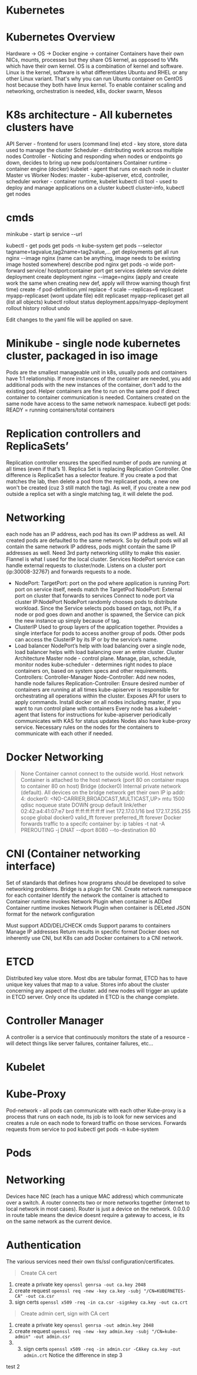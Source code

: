 # Kubernetes

# Kubernetes Overview

Hardware -> OS -> Docker engine -> container
Containers have their own NICs, mounts, processes but they share OS kernel, as opposed to VMs which have their own kernel. OS is a combination of kernel and software. Linux is the kernel, software is what differentiates Ubuntu and RHEL or any other Linux variant. That's why you can run Ubuntu container on CentOS host because they both have linux kernel.
To enable container scaling and networking, orchestration is needed, k8s, docker swarm, Mesos

# K8s architecture - All kubernetes clusters have

API Server - frontend for users (command line)
etcd - key store, store data used to manage the cluster
Scheduler - distributing work across multiple nodes
Controller - Noticing and responding when nodes or endpoints go down, decides to bring up new pods/containers
Container runtime - container engine (docker)
kubelet - agent that runs on each node in cluster
Master vs Worker Nodes:
master - kube-apiserver, etcd, controller, scheduler
worker - container runtime, kubelet
kubectl cli tool - used to deploy and manage applications on a cluster
kubectl cluster-info, kubectl get nodes

# cmds

minikube -
 start
 ip
 service <name> --url

kubectl -
 get pods
 get pods -n kube-system
 get pods --selector tagname=tagvalue,tag2name=tag2value,...
 get deployments
 get all
run nginx --image nginx (name can be anything, image needs to be existing image
hosted somewhere)
describe pod nginx
get pods -o wide
 port-forward service/<sn> hostport:container port
 get services <sn>
 delete service <sn>
 delete deployment <deployment name>
 create deployment nginx --image=nginx
 (apply and create work the same when creating new def, apply will throw warning though
 first time)
 create -f pod-definition.yml
 replace -f <file>
 scale --replicas=6 replicaset myapp-replicaset (wont update file)
 edit replicaset myapp-replicaset
 get all (list all objects)
 kubectl rollout status deployment.apps/myapp-deployment
 rollout history
 rollout undo

Edit changes to the yaml file will be applied on save.

# Minikube - single node kubernetes cluster, packaged in iso image

Pods are the smallest manageable unit in k8s, usually pods and containers have 1:1 relationship. If more instances of the container are needed, you add additional pods with the new instances of the container, don't add to the existing pod. Helper containers are fine to run on the same pod if direct container to container communication is needed. Containers created on the same node have access to the same network namespace.
kubectl get pods: READY = running containers/total containers

# Replication controllers and ReplicaSets’

Replication controller ensures the specified number of pods are running at all times (even if that’s 1). Replica Set is replacing Replication Controller. One difference is ReplicaSet has a selector feature. If you create a pod that matches the lab, then delete a pod from the replicaset pods, a new one won't be created (cuz 3 still match the tag). As well, if you create a new pod outside a replica set with a single matching tag, it will delete the pod.

# Networking

each node has an IP address, each pod has its own IP address as well. All created pods are defaulted to the same network. So by default pods will all contain the same network IP address, pods might contain the same IP addresses as well. Need 3rd party networking utility to make this easier. Flannel is what I used for the local cluster.
Services
NodePort service can handle external requests to cluster/node. Listens on a cluster port (ip:30008-32767) and forwards requests to a node.

- NodePort:
 TargetPort: port on the pod where application is running
 Port: port on service itself, needs match the TargetPod
 NodePort: External port on cluster that forwards to services
Connect to node port via cluster IP:NodePort
NodePort randomly chooses pods to distribute workload. Since the Service selects pods based on tags, not IPs, if a node or pod goes down and another is spawned, the Service can pick the new instance up simply because of tag.
- ClusterIP
Used to group layers of the application together. Provides a single interface for pods to access another group of pods. Other pods can access the ClusterIP by its IP or by the service’s name.
- Load balancer
NodePort’s help with load balancing over a single node, load balancer helps with load balancing over an entire cluster.
Cluster Architecture
Master node - control plane. Manage, plan, schedule, monitor nodes
kube-scheduler - determines right nodes to place containers on, based on system specs and other requirements.
Controllers:
 Controller-Manager
 Node-Controller: Add new nodes, handle node failures
Replication-Controller: Ensure desired number of containers are running at all
times
kube-apiserver is responsible for orchestrating all operations within the cluster. Exposes API for users to apply commands.
Install docker on all nodes including master, if you want to run control plane with containers
Every node has a kubelet - agent that listens for instructions for kube-apiserver
periodically communicates with KAS for status updates
Nodes also have kube-proxy service. Necessary rules on the nodes for the containers to communicate with each other if needed.

# Docker Networking

>None
Container cannot connect to the outside world.
>Host network
Container is attached to the host network (port 80 on container maps to container 80 on host)
>Bridge (docker0)
Internal private network (default). All devices on the bridge network get their own IP
ip addr: 4: docker0: <NO-CARRIER,BROADCAST,MULTICAST,UP> mtu 1500 qdisc noqueue state DOWN group default
    link/ether 02:42:a4:41:07:e7 brd ff:ff:ff:ff:ff:ff
    inet 172.17.0.1/16 brd 172.17.255.255 scope global docker0
       valid_lft forever preferred_lft forever
Docker forwards traffic to a specifc container by:
 ip tables -t nat -A PREROUTING -j DNAT --dport 8080 --to-destination 80

# CNI (Container networking interface)

Set of standards that defines how programs should be developed to solve networking problems.
Bridge is a plugin for CNI.
 Create network namespace for each container
 Identify the network the container is attached to
 Container runtime invokes Network Plugin when container is ADDed
 Container runtime invokes Network Plugin when container is DELeted
 JSON format for the network configuration

 Must support ADD/DEL/CHECK cmds
 Support params to containers
 Manage IP addresses
 Return results in specific format
Docker does not inherently use CNI, but K8s can add Docker containers to a CNI network.

# ETCD

Distributed key value store. Most dbs are tabular format, ETCD has to have unique key values that map to a value. Stores info about the cluster concerning any aspect of the cluster. add new nodes will trigger an update in ETCD server. Only once its updated in ETCD is the change complete.

# Controller Manager

A controller is a service that continuously monitors the state of a resource - will detect things like server failures, container failures, etc…

# Kubelet

# Kube-Proxy

Pod-network - all pods can communicate with each other
Kube-proxy is a process that runs on each node, its job is to look for new services and creates a rule on each node to forward traffic on those services. Forwards requests from service to pod
kubectl get pods -n kube-system

# Pods

# Networking

Devices hace NIC (each has a unique MAC address) which communicate over a switch. A router connects two or more networks together (internet to local network in most cases). Router is just a device on the network. 0.0.0.0 in route table means the device doesnt require a gateway to access, ie its on the same network as the current device.

# Authentication

The various services need their own tls/ssl configuration/certificates.
>Create CA cert

1. create a private key `openssl genrsa -out ca.key 2048`
2. create request `openssl req -new -key ca.key -subj "/CN=KUBERNETES-CA" -out ca.csr`
3. sign certs `openssl x509 -req -in ca.csr -signkey ca.key -out ca.crt`

>Create admin cert, sign with CA cert

1. create a private key `openssl genrsa -out admin.key 2048`
2. create request `openssl req -new -key admin.key -subj "/CN=kube-admin" -out admin.csr`
3. 3. sign certs `openssl x509 -req -in admin.csr -CAkey ca.key -out admin.crt`
Notice the difference in step 3

test
2
